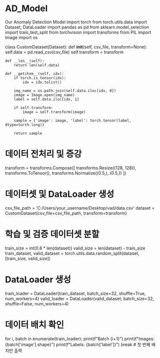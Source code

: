 # AD_Model
Our Anomaly Detection Model
import torch
from torch.utils.data import Dataset, DataLoader
import pandas as pd
from sklearn.model_selection import train_test_split
from torchvision import transforms
from PIL import Image
import os

class CustomDataset(Dataset):
    def __init__(self, csv_file, transform=None):
        self.data = pd.read_csv(csv_file)
        self.transform = transform

    def __len__(self):
        return len(self.data)

    def __getitem__(self, idx):
        if torch.is_tensor(idx):
            idx = idx.tolist()
        
        img_name = os.path.join(self.data.iloc[idx, 0])
        image = Image.open(img_name)
        label = self.data.iloc[idx, 1]

        if self.transform:
            image = self.transform(image)
        
        sample = {'image': image, 'label': torch.tensor(label, dtype=torch.long)}

        return sample

# 데이터 전처리 및 증강
transform = transforms.Compose([
    transforms.Resize((128, 128)),
    transforms.ToTensor(),
    transforms.Normalize((0.5,), (0.5,))
])

# 데이터셋 및 DataLoader 생성
csv_file_path = 'C:/Users/your_username/Desktop/vad/data.csv'
dataset = CustomDataset(csv_file=csv_file_path, transform=transform)

# 학습 및 검증 데이터셋 분할
train_size = int(0.8 * len(dataset))
valid_size = len(dataset) - train_size
train_dataset, valid_dataset = torch.utils.data.random_split(dataset, [train_size, valid_size])

# DataLoader 생성
train_loader = DataLoader(train_dataset, batch_size=32, shuffle=True, num_workers=4)
valid_loader = DataLoader(valid_dataset, batch_size=32, shuffle=False, num_workers=4)

# 데이터 배치 확인
for i, batch in enumerate(train_loader):
    print(f"Batch {i+1}")
    print(f"Images: {batch['image'].shape}")
    print(f"Labels: {batch['label']}")
    break  # 첫 번째 배치만 출력
